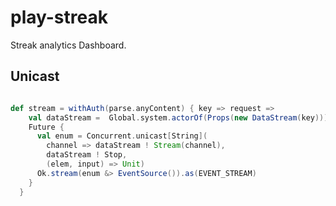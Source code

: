 # play-streak

Streak analytics Dashboard.


## Unicast 

```scala

def stream = withAuth(parse.anyContent) { key => request =>
    val dataStream =  Global.system.actorOf(Props(new DataStream(key)))
    Future {
      val enum = Concurrent.unicast[String](
        channel => dataStream ! Stream(channel),
        dataStream ! Stop,
        (elem, input) => Unit)
      Ok.stream(enum &> EventSource()).as(EVENT_STREAM)
    }
  }
  
```
